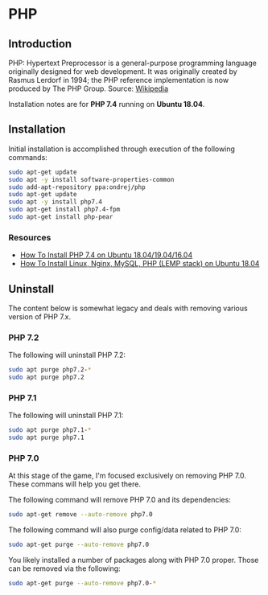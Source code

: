 # PHP

## Introduction

PHP: Hypertext Preprocessor is a general-purpose programming language originally designed for web development. It was originally created by Rasmus Lerdorf in 1994; the PHP reference implementation is now produced by The PHP Group. Source: [Wikipedia](https://en.wikipedia.org/wiki/PHP)

Installation notes are for **PHP 7.4** running on **Ubuntu 18.04**.

## Installation

Initial installation is accomplished through execution of the following commands:

```bash
sudo apt-get update
sudo apt -y install software-properties-common
sudo add-apt-repository ppa:ondrej/php
sudo apt-get update
sudo apt -y install php7.4
sudo apt-get install php7.4-fpm
sudo apt-get install php-pear
```

### Resources

* [How To Install PHP 7.4 on Ubuntu 18.04/19.04/16.04](https://computingforgeeks.com/how-to-install-php-on-ubuntu/)
* [How To Install Linux, Nginx, MySQL, PHP (LEMP stack) on Ubuntu 18.04](https://www.digitalocean.com/community/tutorials/how-to-install-linux-nginx-mysql-php-lemp-stack-ubuntu-18-04)

## Uninstall

The content below is somewhat legacy and deals with removing various version of PHP 7.x.

### PHP 7.2

The following will uninstall PHP 7.2:

```bash
sudo apt purge php7.2-*
sudo apt purge php7.2
```

### PHP 7.1

The following will uninstall PHP 7.1:

```bash
sudo apt purge php7.1-*
sudo apt purge php7.1
```

### PHP 7.0

At this stage of the game, I'm focused exclusively on removing PHP 7.0. These commans will help you get there.

The following command will remove PHP 7.0 and its dependencies:

```bash
sudo apt-get remove --auto-remove php7.0
```

The following command will also purge config/data related to PHP 7.0:

```bash
sudo apt-get purge --auto-remove php7.0
```

You likely installed a number of packages along with PHP 7.0 proper. Those can be removed via the following:

```bash
sudo apt-get purge --auto-remove php7.0-*
```
